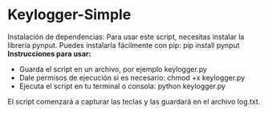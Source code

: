 # Keylogger-Simple

Instalación de dependencias:
Para usar este script, necesitas instalar la librería pynput. Puedes instalarla fácilmente con pip:
pip install pynput    
**Instrucciones para usar:**
   - Guarda el script en un archivo, por ejemplo keylogger.py
   - Dale permisos de ejecución si es necesario:
chmod +x keylogger.py
   - Ejecuta el script en tu terminal o consola:
python keylogger.py


El script comenzará a capturar las teclas y las guardará en el archivo log.txt.
